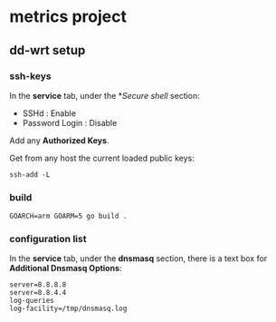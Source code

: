 # metrics project


## dd-wrt setup


### ssh-keys

In the **service** tab, under the **Secure shell* section:

* SSHd : Enable
* Password Login : Disable

Add any **Authorized Keys**.

Get from any host the current loaded public keys:
```shell script
ssh-add -L
```

### build

```shell script
GOARCH=arm GOARM=5 go build .
```

### configuration list

In the **service** tab, under the **dnsmasq** section, there is a text box for __Additional Dnsmasq Options__:
```text
server=8.8.8.8
server=8.8.4.4
log-queries
log-facility=/tmp/dnsmasq.log
```
